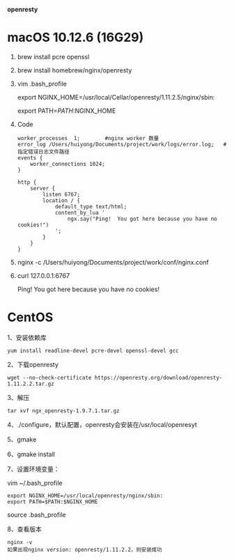 **openresty**

# macOS 10.12.6 (16G29)

1. brew install pcre openssl

2. brew install homebrew/nginx/openresty

3. vim .bash_profile

   export NGINX_HOME=/usr/local/Cellar/openresty/1.11.2.5/nginx/sbin:

   export PATH=$PATH:$NGINX_HOME

4. Code 

   ```
   worker_processes  1;        #nginx worker 数量
   error_log /Users/huiyong/Documents/project/work/logs/error.log;   #指定错误日志文件路径
   events {
       worker_connections 1024;
   }

   http {
       server {
           listen 6767;
           location / {
               default_type text/html;
               content_by_lua '
                   ngx.say("Ping!  You got here because you have no cookies!")
               ';
           }
       }
   }
   ```

5. nginx -c /Users/huiyong/Documents/project/work/conf/nginx.conf

6. curl  127.0.0.1:6767

   Ping!  You got here because you have no cookies!


# CentOS
1、安装依赖库
   ```
yum install readline-devel pcre-devel openssl-devel gcc
   ```
2、下载openresty
```
wget --no-check-certificate https://openresty.org/download/openresty-1.11.2.2.tar.gz
```
   
3、解压
```
tar xvf ngx_openresty-1.9.7.1.tar.gz
```
4、./configure，默认配置，openresty会安装在/usr/local/openresyt


5、gmake


6、gmake install

7、设置环境变量：

vim ~/.bash_profile

```
export NGINX_HOME=/usr/local/openresty/nginx/sbin:
export PATH=$PATH:$NGINX_HOME
```

source .bash_profile

8、查看版本
```
nginx -v
如果出现nginx version: openresty/1.11.2.2，则安装成功
```